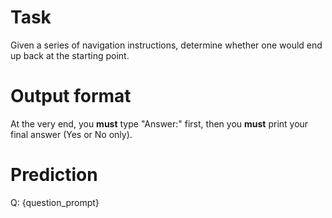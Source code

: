# Task
Given a series of navigation instructions, determine whether one would end up back at the starting point.

# Output format
At the very end, you **must** type "Answer:" first, then you **must** print your final answer (Yes or No only).

# Prediction
Q: {question_prompt}